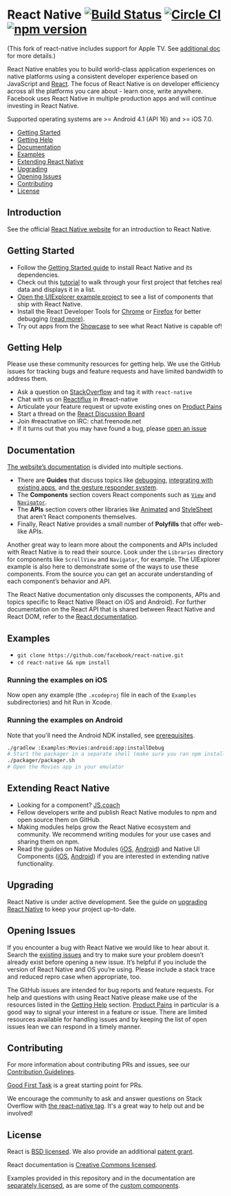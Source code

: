 # React Native [![Build Status](https://travis-ci.org/facebook/react-native.svg?branch=master)](https://travis-ci.org/facebook/react-native) [![Circle CI](https://circleci.com/gh/facebook/react-native.svg?style=svg)](https://circleci.com/gh/facebook/react-native) [![npm version](https://badge.fury.io/js/react-native.svg)](https://badge.fury.io/js/react-native)

(This fork of react-native includes support for Apple TV.  See [additional doc](./README-appletv.md) for more details.)

React Native enables you to build world-class application experiences on native platforms using a consistent developer experience based on JavaScript and [React](https://facebook.github.io/react). The focus of React Native is on developer efficiency across all the platforms you care about - learn once, write anywhere. Facebook uses React Native in multiple production apps and will continue investing in React Native.

Supported operating systems are >= Android 4.1 (API 16) and >= iOS 7.0.

- [Getting Started](#getting-started)
- [Getting Help](#getting-help)
- [Documentation](#documentation)
- [Examples](#examples)
- [Extending React Native](#extending-react-native)
- [Upgrading](#upgrading)
- [Opening Issues](#opening-issues)
- [Contributing](#contributing)
- [License](#license)

## Introduction

See the official [React Native website](https://facebook.github.io/react-native/) for an introduction to React Native.

## Getting Started

- Follow the [Getting Started guide](https://facebook.github.io/react-native/docs/getting-started.html) to install React Native and its dependencies.
- Check out this [tutorial](https://facebook.github.io/react-native/docs/sample-application-movies.html) to walk through your first project that fetches real data and displays it in a list.
- [Open the UIExplorer example project](#examples) to see a list of components that ship with React Native.
- Install the React Developer Tools for [Chrome](https://chrome.google.com/webstore/detail/react-developer-tools/fmkadmapgofadopljbjfkapdkoienihi) or [Firefox](https://addons.mozilla.org/firefox/addon/react-devtools/) for better debugging [(read more)](https://facebook.github.io/react-native/docs/debugging.html).
- Try out apps from the [Showcase](https://facebook.github.io/react-native/showcase.html) to see what React Native is capable of!

## Getting Help

Please use these community resources for getting help. We use the GitHub issues for tracking bugs and feature requests and have limited bandwidth to address them.

- Ask a question on [StackOverflow](https://stackoverflow.com/) and tag it with `react-native`
- Chat with us on [Reactiflux](https://discord.gg/0ZcbPKXt5bWJVmUY) in #react-native
- Articulate your feature request or upvote existing ones on [Product Pains](https://productpains.com/product/react-native/)
- Start a thread on the [React Discussion Board](https://discuss.reactjs.org/)
- Join #reactnative on IRC: chat.freenode.net
- If it turns out that you may have found a bug, please [open an issue](#opening-issues)

## Documentation

[The website’s documentation](https://facebook.github.io/react-native/docs/) is divided into multiple sections.
- There are **Guides** that discuss topics like [debugging](https://facebook.github.io/react-native/docs/debugging.html), [integrating with existing apps](https://facebook.github.io/react-native/docs/embedded-app-ios.html), and [the gesture responder system](https://facebook.github.io/react-native/docs/gesture-responder-system.html).
- The **Components** section covers React components such as [`View`](https://facebook.github.io/react-native/docs/view.html) and [`Navigator`](https://facebook.github.io/react-native/docs/navigator.html).
- The **APIs** section covers other libraries like [Animated](https://facebook.github.io/react-native/docs/animated.html) and [StyleSheet](https://facebook.github.io/react-native/docs/stylesheet.html) that aren’t React components themselves.
- Finally, React Native provides a small number of **Polyfills** that offer web-like APIs.

Another great way to learn more about the components and APIs included with React Native is to read their source. Look under the `Libraries` directory for components like `ScrollView` and `Navigator`, for example. The UIExplorer example is also here to demonstrate some of the ways to use these components. From the source you can get an accurate understanding of each component’s behavior and API.

The React Native documentation only discusses the components, APIs and topics specific to React Native (React on iOS and Android). For further documentation on the React API that is shared between React Native and React DOM, refer to the [React documentation](https://facebook.github.io/react/).

## Examples

- `git clone https://github.com/facebook/react-native.git`
- `cd react-native && npm install`

### Running the examples on iOS

Now open any example (the `.xcodeproj` file in each of the `Examples` subdirectories) and hit Run in Xcode.

### Running the examples on Android

Note that you'll need the Android NDK installed, see [prerequisites](https://github.com/facebook/react-native/blob/master/ReactAndroid/README.md#prerequisites).

```bash
./gradlew :Examples:Movies:android:app:installDebug
# Start the packager in a separate shell (make sure you ran npm install):
./packager/packager.sh
# Open the Movies app in your emulator
```

## Extending React Native

- Looking for a component? [JS.coach](https://js.coach/react-native)
- Fellow developers write and publish React Native modules to npm and open source them on GitHub.
- Making modules helps grow the React Native ecosystem and community. We recommend writing modules for your use cases and sharing them on npm.
- Read the guides on Native Modules ([iOS](https://facebook.github.io/react-native/docs/native-modules-ios.html), [Android](https://facebook.github.io/react-native/docs/native-modules-android.html)) and Native UI Components ([iOS](https://facebook.github.io/react-native/docs/native-components-ios.html), [Android](https://facebook.github.io/react-native/docs/native-components-android.html)) if you are interested in extending native functionality.

## Upgrading

React Native is under active development. See the guide on [upgrading React Native](https://facebook.github.io/react-native/docs/upgrading.html) to keep your project up-to-date.

## Opening Issues

If you encounter a bug with React Native we would like to hear about it. Search the [existing issues](https://github.com/facebook/react-native/issues) and try to make sure your problem doesn’t already exist before opening a new issue. It’s helpful if you include the version of React Native and OS you’re using. Please include a stack trace and reduced repro case when appropriate, too.

The GitHub issues are intended for bug reports and feature requests. For help and questions with using React Native please make use of the resources listed in the [Getting Help](#getting-help) section. [Product Pains](https://productpains.com/product/react-native/) in particular is a good way to signal your interest in a feature or issue. There are limited resources available for handling issues and by keeping the list of open issues lean we can respond in a timely manner.

## Contributing

For more information about contributing PRs and issues, see our [Contribution Guidelines](https://github.com/facebook/react-native/blob/master/CONTRIBUTING.md).

[Good First Task](https://github.com/facebook/react-native/labels/Good%20First%20Task) is a great starting point for PRs.

We encourage the community to ask and answer questions on Stack Overflow with [the react-native tag](https://stackoverflow.com/questions/tagged/react-native). It's a great way to help out and be involved!

## License

React is [BSD licensed](./LICENSE). We also provide an additional [patent grant](./PATENTS).

React documentation is [Creative Commons licensed](./LICENSE-docs).

Examples provided in this repository and in the documentation are [separately licensed](./LICENSE-examples), as are some of the [custom components](./LICENSE-CustomComponents).
